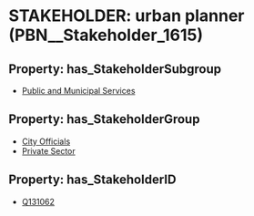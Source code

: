 # STAKEHOLDER: __urban planner__ (PBN__Stakeholder_1615)

## Property: has_StakeholderSubgroup

* [Public and Municipal Services](PBN__StakeholderSubgroup_9)

## Property: has_StakeholderGroup

* [City Officials](PBN__StakeholderGroup_0)
* [Private Sector](PBN__StakeholderGroup_5)

## Property: has_StakeholderID

* [Q131062](Q131062)

